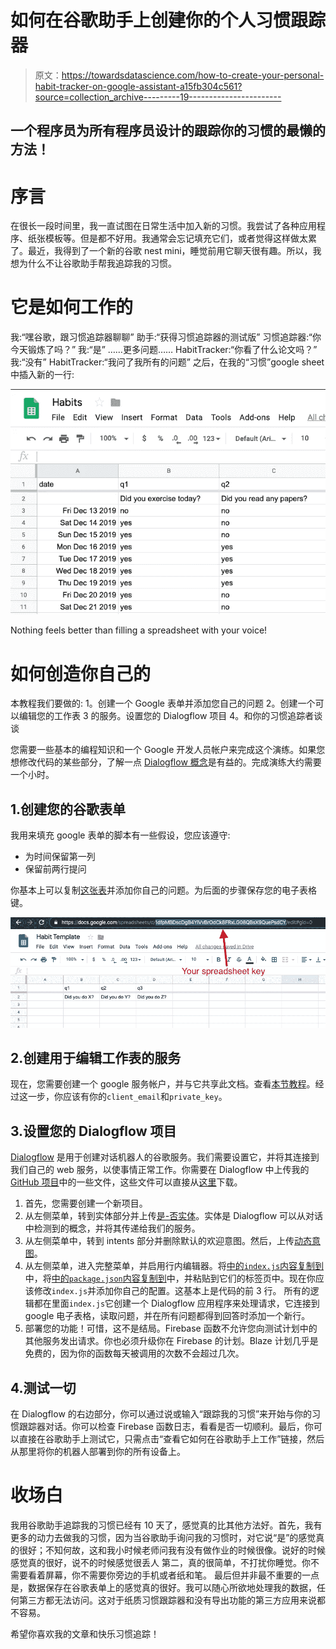# 如何在谷歌助手上创建你的个人习惯跟踪器

> 原文：<https://towardsdatascience.com/how-to-create-your-personal-habit-tracker-on-google-assistant-a15fb304c561?source=collection_archive---------19----------------------->

## 一个程序员为所有程序员设计的跟踪你的习惯的最懒的方法！

# 序言

在很长一段时间里，我一直试图在日常生活中加入新的习惯。我尝试了各种应用程序、纸张模板等。但是都不好用。我通常会忘记填充它们，或者觉得这样做太累了。最近，我得到了一个新的谷歌 nest mini，睡觉前用它聊天很有趣。所以，我想为什么不让谷歌助手帮我追踪我的习惯。

# 它是如何工作的

我:“嘿谷歌，跟习惯追踪器聊聊”
助手:“获得习惯追踪器的测试版”
习惯追踪器:“你今天锻炼了吗？”
我:“是”
……更多问题……
HabitTracker:“你看了什么论文吗？”
我:“没有”
HabitTracker:“我问了我所有的问题”
之后，在我的“习惯”google sheet 中插入新的一行:

![](img/0f67a5f93d6c8d985d486177c976b96d.png)

Nothing feels better than filling a spreadsheet with your voice!

# 如何创造你自己的

本教程我们要做的:
1。创建一个 Google 表单并添加您自己的问题
2。创建一个可以编辑您的工作表
3 的服务。设置您的 Dialogflow 项目
4。和你的习惯追踪者谈谈

您需要一些基本的编程知识和一个 Google 开发人员帐户来完成这个演练。如果您想修改代码的某些部分，了解一点 [Dialogflow 概念](https://cloud.google.com/dialogflow/docs/concepts)是有益的。完成演练大约需要一个小时。

## 1.创建您的谷歌表单

我用来填充 google 表单的脚本有一些假设，您应该遵守:

*   为时间保留第一列
*   保留前两行提问

你基本上可以复制[这张表](https://docs.google.com/spreadsheets/d/1dfpMBDscDgB4YIVvBrOdCk8FRxLG08QBsX9QuePsdCY/edit?usp=sharing)并添加你自己的问题。为后面的步骤保存您的电子表格键。

![](img/146cd94a959883725d3073820da0385c.png)

## 2.创建用于编辑工作表的服务

现在，您需要创建一个 google 服务帐户，并与它共享此文档。查看[本节教程](https://www.npmjs.com/package/google-spreadsheet#service-account-recommended-method)。经过这一步，你应该有你的`client_email`和`private_key`。

## 3.设置您的 Dialogflow 项目

[Dialogflow](https://dialogflow.cloud.google.com/) 是用于创建对话机器人的谷歌服务。我们需要设置它，并将其连接到我们自己的 web 服务，以使事情正常工作。你需要在 Dialogflow 中上传我的 [GitHub 项目](https://github.com/m30m/HabitTracker)中的一些文件，这些文件可以直接从[这里](https://github.com/m30m/HabitTracker/archive/master.zip)下载。

1.  首先，您需要创建一个新项目。
2.  从左侧菜单，转到实体部分并上传[是-否实体](https://github.com/m30m/HabitTracker/blob/master/Yes-No.json)。实体是 Dialogflow 可以从对话中检测到的概念，并将其传递给我们的服务。
3.  从左侧菜单中，转到 intents 部分并删除默认的欢迎意图。然后，上传[动态意图](https://github.com/m30m/HabitTracker/blob/master/dynamic.json)。
4.  从左侧菜单，进入完整菜单，并启用行内编辑器。将[中的`index.js`内容复制到](https://github.com/m30m/HabitTracker/blob/master/index.js)中，将[中的`package.json`内容复制到](https://github.com/m30m/HabitTracker/blob/master/package.json)中，并粘贴到它们的标签页中。现在你应该修改`index.js`并添加你自己的配置。这基本上是代码的前 3 行。
    所有的逻辑都在里面`index.js`它创建一个 Dialogflow 应用程序来处理请求，它连接到 google 电子表格，读取问题，并在所有问题都得到回答时添加一个新行。
5.  部署您的功能！可惜，这不是结局。Firebase 函数不允许您向测试计划中的其他服务发出请求。你也必须升级你在 Firebase 的计划。Blaze 计划几乎是免费的，因为你的函数每天被调用的次数不会超过几次。

## 4.测试一切

在 Dialogflow 的右边部分，你可以通过说或输入“跟踪我的习惯”来开始与你的习惯跟踪器对话。你可以检查 Firebase 函数日志，看看是否一切顺利。最后，你可以直接在谷歌助手上测试它，只需点击“查看它如何在谷歌助手上工作”链接，然后从那里将你的机器人部署到你的所有设备上。

# 收场白

我用谷歌助手追踪我的习惯已经有 10 天了，感觉真的比其他方法好。首先，我有更多的动力去做我的习惯，因为当谷歌助手询问我的习惯时，对它说“是”的感觉真的很好；不知何故，这和我小时候老师问我有没有做作业的时候很像。说好的时候感觉真的很好，说不的时候感觉很丢人
第二，真的很简单，不打扰你睡觉。你不需要看着屏幕，你不需要你旁边的手机或者纸和笔。
最后但并非最不重要的一点是，数据保存在谷歌表单上的感觉真的很好。我可以随心所欲地处理我的数据，任何第三方都无法访问。这对于纸质习惯跟踪器和没有导出功能的第三方应用来说都不容易。

希望你喜欢我的文章和快乐习惯追踪！